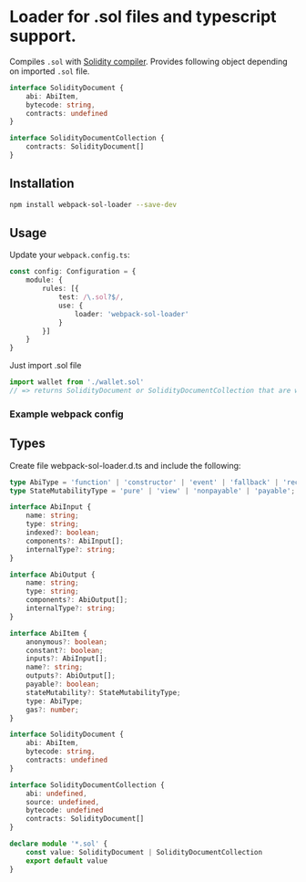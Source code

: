 # Loader for .sol files and typescript support.

Compiles `.sol` with [Solidity compiler](https://github.com/ethereum/solc-js).
Provides following object depending on imported `.sol` file.

```ts
interface SolidityDocument {
    abi: AbiItem,
    bytecode: string,
    contracts: undefined
}

interface SolidityDocumentCollection {
    contracts: SolidityDocument[]
}
```

## Installation

```bash
npm install webpack-sol-loader --save-dev
```

## Usage

Update your `webpack.config.ts`:

```ts
const config: Configuration = {
	module: {
		rules: [{
			test: /\.sol?$/,
			use: {
				loader: 'webpack-sol-loader'
			}
		}]
	}
}
```

Just import .sol file
```ts
import wallet from './wallet.sol'
// => returns SolidityDocument or SolidityDocumentCollection that are written above.
```

### Example webpack config



## Types

Create file webpack-sol-loader.d.ts and include the following:

```ts
type AbiType = 'function' | 'constructor' | 'event' | 'fallback' | 'receive';
type StateMutabilityType = 'pure' | 'view' | 'nonpayable' | 'payable';

interface AbiInput {
    name: string;
    type: string;
    indexed?: boolean;
    components?: AbiInput[];
    internalType?: string;
}

interface AbiOutput {
    name: string;
    type: string;
    components?: AbiOutput[];
    internalType?: string;
}

interface AbiItem {
    anonymous?: boolean;
    constant?: boolean;
    inputs?: AbiInput[];
    name?: string;
    outputs?: AbiOutput[];
    payable?: boolean;
    stateMutability?: StateMutabilityType;
    type: AbiType;
    gas?: number;
}

interface SolidityDocument {
    abi: AbiItem,
    bytecode: string,
    contracts: undefined
}

interface SolidityDocumentCollection {
    abi: undefined,
    source: undefined,
    bytecode: undefined
    contracts: SolidityDocument[]
}

declare module '*.sol' {
    const value: SolidityDocument | SolidityDocumentCollection
    export default value
}
```